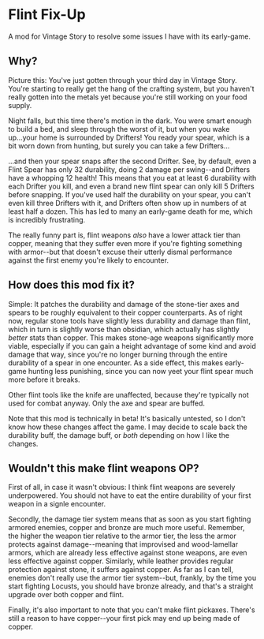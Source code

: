 # Flint Fix-Up
A mod for Vintage Story to resolve some issues I have with its early-game.

## Why?
Picture this: You've just gotten through your third day in Vintage Story. You're starting to really get the hang of the crafting system, but you haven't really gotten into the metals yet because you're still working on your food supply.

Night falls, but this time there's motion in the dark. You were smart enough to build a bed, and sleep through the worst of it, but when you wake up...your home is surrounded by Drifters! You ready your spear, which is a bit worn down from hunting, but surely you can take a few Drifters...

...and then your spear snaps after the second Drifter. See, by default, even a Flint Spear has only 32 durability, doing 2 damage per swing--and Drifters have a whopping 12 health! This means that you eat at least 6 durability with each Drifter you kill, and even a brand new flint spear can only kill 5 Drifters before snapping. If you've used half the durability on your spear, you can't even kill three Drifters with it, and Drifters often show up in numbers of at least half a dozen. This has led to many an early-game death for me, which is incredibly frustrating.

The really funny part is, flint weapons *also* have a lower attack tier than copper, meaning that they suffer even more if you're fighting something with armor--but that doesn't excuse their utterly dismal performance against the first enemy you're likely to encounter.

## How does this mod fix it?
Simple: It patches the durability and damage of the stone-tier axes and spears to be roughly equivalent to their copper counterparts. As of right now, regular stone tools have slightly less durability and damage than flint, which in turn is slightly worse than obsidian, which actually has slightly *better* stats than copper. This makes stone-age weapons significantly more viable, especially if you can gain a height advantage of some kind and avoid damage that way, since you're no longer burning through the entire durability of a spear in one encounter. As a side effect, this makes early-game hunting less punishing, since you can now yeet your flint spear much more before it breaks.

Other flint tools like the knife are unaffected, because they're typically not used for combat anyway. Only the axe and spear are buffed. 

Note that this mod is technically in beta! It's basically untested, so I don't know how these changes affect the game. I may decide to scale back the durability buff, the damage buff, or *both* depending on how I like the changes.

## Wouldn't this make flint weapons OP?
First of all, in case it wasn't obvious: I think flint weapons are severely underpowered. You should not have to eat the entire durability of your first weapon in a signle encounter.

Secondly, the damage tier system means that as soon as you start fighting armored enemies, copper and bronze are much more useful. Remember, the higher the weapon tier relative to the armor tier, the less the armor protects against damage--meaning that improvised and wood-lamellar armors, which are already less effective against stone weapons, are even less effective against copper. Similarly, while leather provides regular protection against stone, it suffers against copper. As far as I can tell, enemies don't really use the armor tier system--but, frankly, by the time you start fighting Locusts, you should have bronze already, and that's a straight upgrade over both copper and flint.

Finally, it's also important to note that you can't make flint pickaxes. There's still a reason to have copper--your first pick may end up being made of copper.